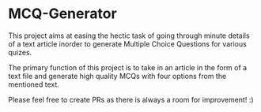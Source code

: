 # MCQ-Generator

This project aims at easing the hectic task of going through minute details of a text article inorder to generate Multiple Choice Questions for various quizes. 

The primary function of this project is to take in an article in the form of a text file and generate high quality MCQs with four options from the mentioned text.

Please feel free to create PRs as there is always a room for improvement! :)
